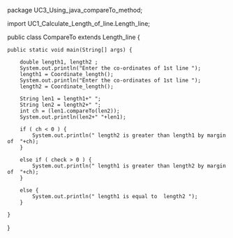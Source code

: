 package UC3_Using_java_compareTo_method;

import UC1_Calculate_Length_of_line.Length_line;

public class CompareTo extends Length_line {
	

	public static void main(String[] args) {
		
		double length1, length2 ;
		System.out.println("Enter the co-ordinates of 1st line ");
		length1 = Coordinate_length();
		System.out.println("Enter the co-ordinates of 1st line ");
		length2 = Coordinate_length();
		
		String len1 = length1+" ";
		String len2 = length2+" ";
		int ch = (len1.compareTo(len2));
		System.out.println(len2+" "+len1);
		
		if ( ch < 0 ) {
			System.out.println(" length2 is greater than length1 by margin of  "+ch);
		}
		
		else if ( check > 0 ) {
			System.out.println(" length1 is greater than length2 by margin of  "+ch);
		}
		
		else {
			System.out.println(" length1 is equal to  length2 ");
		}
		
	}

}
